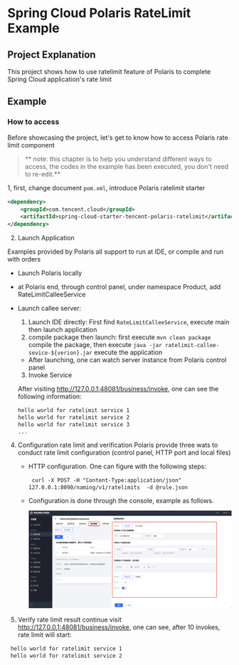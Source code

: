 # Spring Cloud Polaris RateLimit Example

## Project Explanation

This project shows how to use ratelimit feature of Polaris to complete Spring Cloud application's rate limit

## Example

### How to access

Before showcasing the project, let's get to know how to access Polaris rate limit component

> ** note: this chapter is to help you understand different ways to access, the codes in the example has been executed, you don't need to re-edit.**

1, first, change document `pom.xml`, introduce Polaris ratelimit starter

  ```xml
  <dependency>
      <groupId>com.tencent.cloud</groupId>
      <artifactId>spring-cloud-starter-tencent-polaris-ratelimit</artifactId>
  </dependency>
  ```

2. Launch Application

Examples provided by Polaris all support to run at IDE, or compile and run with orders

- Launch Polaris locally

- at Polaris end, through control panel, under namespace Product, add RateLimitCalleeService

- Launch callee server:

   1. Launch IDE directly: First find `RateLimitCalleeService`, execute main then launch application
   2. compile package then launch: first execute `mvn clean package` compile the package, then execute  `java -jar ratelimit-callee-sevice-${verion}.jar` execute the application

   - After launching, one can watch server instance from Polaris control panel

   3. Invoke Service

  After visiting http://127.0.0.1:48081/business/invoke, one can see the following information:

   ````
  hello world for ratelimit service 1
  hello world for ratelimit service 2
  hello world for ratelimit service 3
  ...
   ````

4. Configuration rate limit and verification
   Polaris provide three wats to conduct rate limit configuration (control panel, HTTP port and local files)

   - HTTP configuration. One can figure with the following steps:

     ````
      curl -X POST -H "Content-Type:application/json" 127.0.0.1:8090/naming/v1/ratelimits  -d @rule.json
     ````

   - Configuration is done through the console, example as follows.

      ![](polaris-ratelimit-ui.png)

5. Verify rate limit result
   continue visit http://127.0.0.1:48081/business/invoke, one can see, after 10 invokes, rate limit will start:

  ````
   hello world for ratelimit service 1
   hello world for ratelimit service 2

  ````